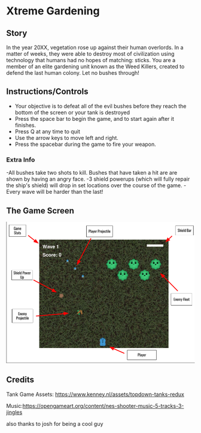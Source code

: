 # Xtreme Gardening
## Story
In the year 20XX, vegetation rose up against their human overlords.
In a matter of weeks, they were able to destroy most of civilization using technology that humans had no hopes of matching: sticks.
You are a member of an elite gardening unit known as the Weed Killers, created to defend the last human colony. Let no bushes through!

## Instructions/Controls
- Your objective is to defeat all of the evil bushes before they reach the bottom of the screen or your tank is destroyed
- Press the space bar to begin the game, and to start again after it finishes. 
- Press Q at any time to quit
- Use the arrow keys to move left and right.
- Press the spacebar during the game to fire your weapon.

### Extra Info
-All bushes take two shots to kill. Bushes that have taken a hit are are shown by having an angry face.
-3 shield powerups (which will fully repair the ship's shield) will drop in set locations over the course of the game.
-Every wave will be harder than the last!

## The Game Screen
![Screenshot](https://raw.githubusercontent.com/WaldWober/Xtreme-Gardening/master/Extreme%20Tutorial%20Image.png)

## Credits
Tank Game Assets: https://www.kenney.nl/assets/topdown-tanks-redux

Music:https://opengameart.org/content/nes-shooter-music-5-tracks-3-jingles

also thanks to josh for being a cool guy

